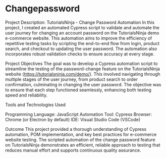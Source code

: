 # Changepassword
Project Description: TutorialsNinja - Change Password Automation
In this project, I created an automated Cypress script to validate and automate the user journey for changing an account password on the TutorialsNinja demo e-commerce website. This automation aims to improve the efficiency of repetitive testing tasks by scripting the end-to-end flow from login, product search, and checkout to updating the user password. The automation also incorporates robust validation checks to ensure accuracy at every stage.

Project Objectives
The goal was to develop a Cypress automation script to streamline the testing of the password-change feature on the TutorialsNinja website (https://tutorialsninja.com/demo/). This involved navigating through multiple stages of the user journey, from product search to order confirmation, culminating in changing the user password. The objective was to ensure that each step functioned seamlessly, enhancing both testing speed and reliability.

Tools and Technologies Used

Programming Language: JavaScript
Automation Tool: Cypress
Browser: Chrome (or Electron by default)
IDE: Visual Studio Code (VSCode)

Outcome
This project provided a thorough understanding of Cypress automation, POM implementation, and key best practices for e-commerce website testing. The scripted automation of the change password feature on TutorialsNinja demonstrates an efficient, reliable approach to testing that reduces manual effort and supports continuous quality assurance.

